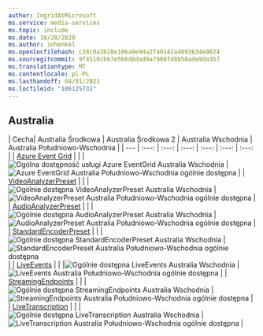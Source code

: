 ```yaml
---
author: IngridAtMicrosoft
ms.service: media-services
ms.topic: include
ms.date: 10/28/2020
ms.author: inhenkel
ms.openlocfilehash: c38c0a3b28e186a9e94a2f49142a4893634e0024
ms.sourcegitcommit: 9f4510cb67e566d8dad9a7908fd8b58ade9da3b7
ms.translationtype: MT
ms.contentlocale: pl-PL
ms.lasthandoff: 04/01/2021
ms.locfileid: "106125731"
---
```

<!--Feature availability in region-->
## <a name="australia"></a>Australia

| Cecha| Australia Środkowa | Australia Środkowa 2 | Australia Wschodnia | Australia Południowo-Wschodnia |
| --- | :---: | :---: | :---: | :---: | :---: | :---: |
| [Azure Event Grid](../monitoring/reacting-to-media-services-events.md) | | |![ Ogólna dostępność usługi Azure EventGrid Australia Wschodnia](../media/azure-clouds-regions/ga.svg) |![Azure EventGrid Australia Południowo-Wschodnia ogólnie dostępna](../media/azure-clouds-regions/ga.svg) |
| [VideoAnalyzerPreset](../analyze-video-audio-files-concept.md) | | |![Ogólnie dostępna VideoAnalyzerPreset Australia Wschodnia](../media/azure-clouds-regions/ga.svg) |![VideoAnalyzerPreset Australia Południowo-Wschodnia ogólnie dostępna](../media/azure-clouds-regions/ga.svg) |
| [AudioAnalyzerPreset](../analyze-video-audio-files-concept.md) | | |![Ogólnie dostępna AudioAnalyzerPreset Australia Wschodnia](../media/azure-clouds-regions/ga.svg) |![AudioAnalyzerPreset Australia Południowo-Wschodnia ogólnie dostępna](../media/azure-clouds-regions/ga.svg) |
| [StandardEncoderPreset](../encode-concept.md) | | |![Ogólnie dostępna StandardEncoderPreset Australia Wschodnia](../media/azure-clouds-regions/ga.svg) |![StandardEncoderPreset Australia Południowo-Wschodnia ogólnie dostępna](../media/azure-clouds-regions/ga.svg) |
| [LiveEvents](../stream-live-streaming-concept.md) | | |![Ogólnie dostępna LiveEvents Australia Wschodnia](../media/azure-clouds-regions/ga.svg) |![LiveEvents Australia Południowo-Wschodnia ogólnie dostępna](../media/azure-clouds-regions/ga.svg) |
| [StreamingEndpoints](../streaming-endpoint-concept.md) | | |![Ogólnie dostępna StreamingEndpoints Australia Wschodnia](../media/azure-clouds-regions/ga.svg) |![StreamingEndpoints Australia Południowo-Wschodnia ogólnie dostępna](../media/azure-clouds-regions/ga.svg) |
| [LiveTranscription](../live-event-live-transcription-how-to.md) | | |![Ogólnie dostępna LiveTranscription Australia Wschodnia](../media/azure-clouds-regions/ga.svg) |![LiveTranscription Australia Południowo-Wschodnia ogólnie dostępna](../media/azure-clouds-regions/ga.svg) |
